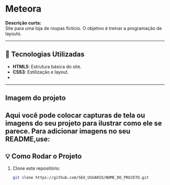 # Meteora

**Descrição curta:**  
Site para uma loja de roupas fictício. O objetivo é treinar a programação de layouts.

---

## 🚀 Tecnologias Utilizadas

- **HTML5**: Estrutura básica do site.
- **CSS3**: Estilização e layout.
- 
---

## Imagem do projeto

Aqui você pode colocar capturas de tela ou imagens do seu projeto para ilustrar como ele se parece. Para adicionar imagens no seu README,use: 
---

## 💡 Como Rodar o Projeto

1. Clone este repositório:
   ```bash
   git clone https://github.com/SEU_USUARIO/NOME_DO_PROJETO.git

 
